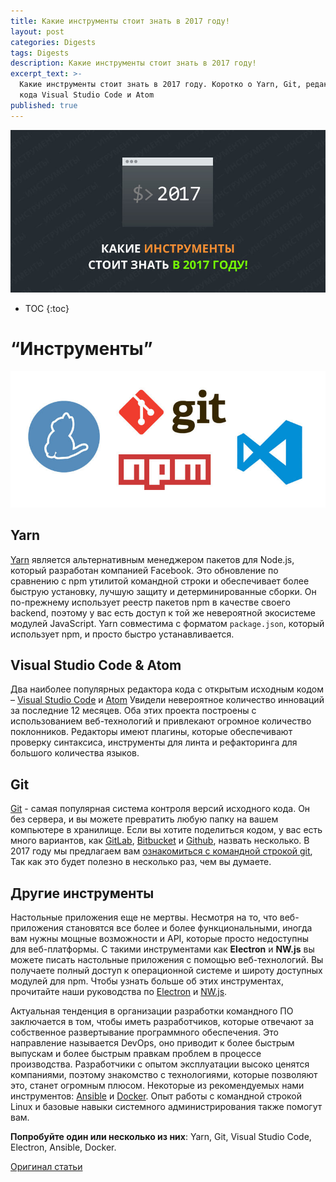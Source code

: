 ```yaml
---
title: Какие инструменты стоит знать в 2017 году!
layout: post
categories: Digests
tags: Digests
description: Какие инструменты стоит знать в 2017 году!
excerpt_text: >-
  Какие инструменты стоит знать в 2017 году. Коротко о Yarn, Git, редакторах
  кода Visual Studio Code и Atom
published: true
---
```


![Какие языки и фреймворки вы должны знать в 2017 году](/images/post/digest/04-2017/languages-2017-tools.jpg)

* TOC
{:toc}

# “Инструменты”

![Какие инструменты стоит знать каждому разработчику в 2017 году](/images/post/digest/04-2017/the-languages-and-frameworks-you-should-learn-in-2017-tools.jpg)


## Yarn

[Yarn](https://yarnpkg.com/) является альтернативным менеджером пакетов для Node.js, который разработан компанией Facebook. Это обновление по сравнению с npm утилитой командной строки и обеспечивает более быструю установку, лучшую защиту и детерминированные сборки. Он по-прежнему использует реестр пакетов npm в качестве своего backend, поэтому у вас есть доступ к той же невероятной экосистеме модулей JavaScript. Yarn совместима с форматом `package.json`, который использует npm, и просто быстро устанавливается.


## Visual Studio Code & Atom

Два наиболее популярных редактора кода с открытым исходным кодом – [Visual Studio Code](https://code.visualstudio.com/) и [Atom](https://atom.io/) Увидели невероятное количество инноваций за последние 12 месяцев. Оба этих проекта построены с использованием веб-технологий и привлекают огромное количество поклонников. Редакторы имеют плагины, которые обеспечивают проверку синтаксиса, инструменты для линта и рефакторинга для большого количества языков.


## Git

[Git](https://git-scm.com/) - самая популярная система контроля версий исходного кода. Он без сервера, и вы можете превратить любую папку на вашем компьютере в хранилище. Если вы хотите поделиться кодом, у вас есть много вариантов, как [GitLab](https://about.gitlab.com/), [Bitbucket](https://bitbucket.org/) и [Github](https://github.com/), назвать несколько. В 2017 году мы предлагаем вам [ознакомиться с командной строкой git](http://tutorialzine.com/2016/06/learn-git-in-30-minutes/), Так как это будет полезно в несколько раз, чем вы думаете.


## Другие инструменты

Настольные приложения еще не мертвы. Несмотря на то, что веб-приложения становятся все более и более функциональными, иногда вам нужны мощные возможности и API, которые просто недоступны для веб-платформы. С такими инструментами как **Electron** и **NW.js** вы можете писать настольные приложения с помощью веб-технологий. Вы получаете полный доступ к операционной системе и широту доступных модулей для npm. Чтобы узнать больше об этих инструментах, прочитайте наши руководства по [Electron](http://tutorialzine.com/2015/12/creating-your-first-desktop-app-with-html-js-and-electron/) и [NW.js](http://tutorialzine.com/2015/01/your-first-node-webkit-app/).

Актуальная тенденция в организации разработки командного ПО заключается в том, чтобы иметь разработчиков, которые отвечают за собственное развертывание программного обеспечения. Это направление называется DevOps, оно приводит к более быстрым выпускам и более быстрым правкам проблем в процессе производства. Разработчики с опытом эксплуатации высоко ценятся компаниями, поэтому знакомство с технологиями, которые позволяют это, станет огромным плюсом. Некоторые из рекомендуемых нами инструментов: [Ansible](https://www.ansible.com/) и [Docker](https://www.docker.com/). Опыт работы с командной строкой Linux и базовые навыки системного администрирования также помогут вам.

**Попробуйте один или несколько из них**: Yarn, Git, Visual Studio Code, Electron, Ansible, Docker.


[Оригинал статьи](http://tutorialzine.com/2016/12/the-languages-frameworks-tools-you-should-learn-in-2017/)
